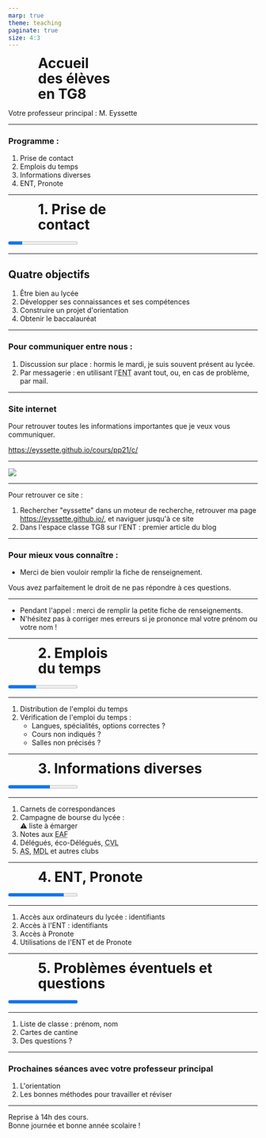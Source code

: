```yaml
---
marp: true
theme: teaching
paginate: true
size: 4:3
---
```


<!-- _class: titre -->
<style scoped>
h1 {margin:10px 60px; line-height:1.1em}
</style>

# Accueil <br>des élèves<br> en TG8<!-- fit -->
Votre professeur principal :
M. Eyssette

---
<!-- _class:  -->

### Programme :

1. Prise de contact
2. Emplois du temps
3. Informations diverses
4. ENT, Pronote


---
<!-- _class: partie -->
<style scoped>
h1 {margin:0 60px}
</style>
# 1. Prise de<br> contact <!-- fit -->
<progress max="5" value="1"></progress>

---
<!-- _class:  -->
## Quatre objectifs

1) Être bien au lycée
1) Développer ses connaissances et ses compétences
1) Construire un projet d'orientation
1) Obtenir le baccalauréat


---
<!-- _class:  -->

### Pour communiquer entre nous :
1. Discussion sur place : hormis le mardi, je suis souvent présent au lycée.
2. Par messagerie : en utilisant l'<abbr title="Environnement Numérique de Travail">ENT</abbr> avant tout, ou, en cas de problème, par mail.


---
<!-- _class:  -->

### Site internet

Pour retrouver toutes les informations importantes que je veux vous communiquer.

https://eyssette.github.io/cours/pp21/c/

---
<!-- _class: i1t0 pp -->

![](https://i.ibb.co/rwQz1yQ/qc-code-pp21-tg8.png)


---
<!-- _class:  -->

Pour retrouver ce site : 
1. Rechercher "eyssette" dans un moteur de recherche, retrouver ma page https://eyssette.github.io/, et naviguer jusqu'à ce site
2. Dans l'espace classe TG8 sur l'ENT : premier article du blog




---
<!-- _class:  -->
### Pour mieux vous connaître :

- Merci de bien vouloir remplir la fiche de renseignement. 

Vous avez parfaitement le droit de ne pas répondre à ces questions.


---
<!-- _class: definition -->
- Pendant l'appel : merci de remplir la petite fiche de renseignements.
- N'hésitez pas à corriger mes erreurs si je prononce mal votre prénom ou votre nom !

---
<!-- _class: partie -->
<style scoped>
h1 {margin:0 60px}
</style>
# 2. Emplois<br> du temps <!-- fit -->
<progress max="5" value="2"></progress>

---
<!-- _class:  -->
1. Distribution de l'emploi du temps
1. Vérification de l'emploi du temps :
	- Langues, spécialités, options correctes ?
	- Cours non indiqués ?
	- Salles non précisés ?


---
<!-- _class: partie -->
# 3. Informations diverses
<progress max="5" value="3"></progress>

---
<!-- _class:  -->
1) Carnets de correspondances
1) Campagne de bourse du lycée : <br>:warning: liste à émarger
1) Notes aux <abbr title="Épreuves Anticipées de Français">EAF</abbr>
1) Délégués, éco-Délégués, <abbr title="Conseil de la Vie Lycéenne">CVL</abbr>
1) <abbr title="Association sportive">AS</abbr>, <abbr title="Maison des Lycéens">MDL</abbr> et autres clubs

---
<!-- _class: partie -->
# 4. ENT, Pronote
<progress max="5" value="4"></progress>

---
<!-- _class:  -->

1. Accès aux ordinateurs du lycée : identifiants
2. Accès à l'ENT : identifiants
3. Accès à Pronote
4. Utilisations de l'ENT et de Pronote

<!-- Faire une séance d'AP à part sur l'ENT et Pronote -->
<!-- Faire au moins le point sur les usages essentiels : messagerie + cahier de texte + travail à rendre + espaces de travail ; utiliser élève fictif ? -->

---
<!-- _class: partie -->
# 5. Problèmes éventuels et questions
<progress max="5" value="5"></progress>

---
<!-- _class:  -->

1. Liste de classe : prénom, nom
2. Cartes de cantine
3. Des questions ?


---
<!-- _class:  -->

### Prochaines séances avec votre professeur principal

1. L'orientation
2. Les bonnes méthodes pour travailler et réviser

---
<!-- _class: definition -->

Reprise à 14h des cours.<br>
Bonne journée et bonne année scolaire !